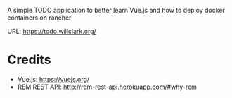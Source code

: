 A simple TODO application to better learn Vue.js and how to deploy docker containers on rancher

URL: https://todo.willclark.org/

# Credits

- Vue.js: https://vuejs.org/
- REM REST API: http://rem-rest-api.herokuapp.com/#why-rem

